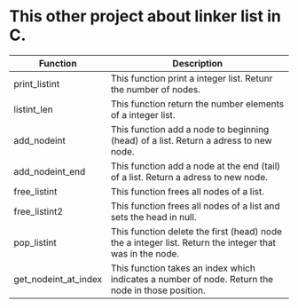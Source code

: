 # This other project about linker list in C.

| Function| Description |
| ------ | ------ |
| print_listint | This function print a integer list. Retunr the number of nodes. |
| listint_len | This function return the number elements of a integer list. |
| add_nodeint | This function add a node to beginning (head) of a list. Return a adress to new node. |
| add_nodeint_end | This function add a node at the end (tail) of a list. Return a adress to new node. |
| free_listint | This function frees all nodes of a list. |
| free_listint2 | This function frees all nodes of a list and sets the head in null. |
| pop_listint | This function delete the first (head) node the a integer list. Return the integer that was in the node. |
| get_nodeint_at_index | This function takes an index which indicates a number of node. Return the node in those position. |
